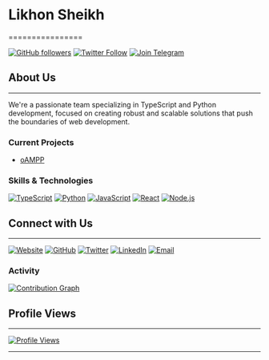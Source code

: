 # Likhon Sheikh
================

[![GitHub followers](https://img.shields.io/github/followers/likhonsheikhorg?style=social)](https://github.com/likhonsheikhorg)
[![Twitter Follow](https://img.shields.io/twitter/follow/likhondotxyz?style=social)](https://twitter.com/likhondotxyz)
[![Join Telegram](https://img.shields.io/badge/Join%20Telegram-2CA5E0?style=social&logo=telegram)](https://t.me/likhondotxyz)

## About Us
------------

We're a passionate team specializing in TypeScript and Python development, focused on creating robust and scalable solutions that push the boundaries of web development.

### Current Projects

* [oAMPP](https://github.com/likhonsheikhorg/oAMPP)

### Skills & Technologies

[![TypeScript](https://img.shields.io/badge/TypeScript-3178C6?style=flat-square&logo=typescript)](https://www.typescriptlang.org/)
[![Python](https://img.shields.io/badge/Python-3776AB?style=flat-square&logo=python)](https://www.python.org/)
[![JavaScript](https://img.shields.io/badge/JavaScript-F7DC6F?style=flat-square&logo=javascript)](https://www.javascript.com/)
[![React](https://img.shields.io/badge/React-61DAFB?style=flat-square&logo=react)](https://reactjs.org/)
[![Node.js](https://img.shields.io/badge/Node.js-339933?style=flat-square&logo=node.js)](https://nodejs.org/)

## Connect with Us
------------------

[![Website](https://img.shields.io/badge/Website-likhonsheikh.com-blue?style=flat-square&logo=google-chrome)](https://likhonsheikh.com)
[![GitHub](https://img.shields.io/badge/GitHub-likhon--xyz-blue?style=flat-square&logo=github)](https://github.com/likhon-xyz)
[![Twitter](https://img.shields.io/badge/Twitter-likhondotxyz-blue?style=flat-square&logo=twitter)](https://twitter.com/likhondotxyz)
[![LinkedIn](https://img.shields.io/badge/LinkedIn-likhonsheikh-blue?style=flat-square&logo=linkedin)](https://www.linkedin.com/in/likhonsheikh)
[![Email](https://img.shields.io/badge/Email-me%40likhonsheikh.com-blue?style=flat-square&logo=gmail)](mailto:me@likhonsheikh.com)

### Activity

[![Contribution Graph](https://github-readme-activity-graph.cyclic.app/graph?username=likhonsheikhorg&theme=github-compact)](https://github.com/likhonsheikhorg)

## Profile Views
----------------

[![Profile Views](https://komarev.com/ghpvc/?username=likhonsheikhorg&color=blueviolet&style=for-the-badge)](https://github.com/likhonsheikhorg)

---
